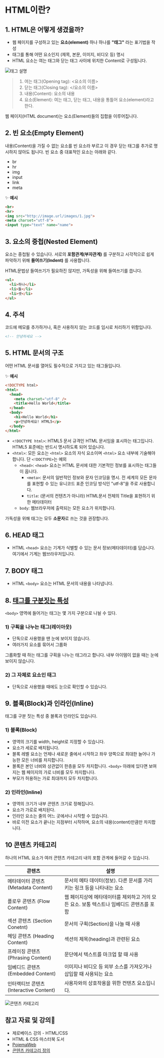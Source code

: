 # HTML이란?

## 1. HTML은 어떻게 생겼을까?

- 웹 페이지를 구성하고 있는 **요소(element)** 하나 하나를 **"태그"** 라는 표기법을 작성
- 태그를 통해 어떤 요소인지 (제목, 본문, 이미지, 비디오 등) 명시
- HTML 요소는 여는 태그와 닫는 태그 사이에 위치한 Content로 구성됩니다.

![태그 설명](./images/whatisHTML1.png)

> 1.  여는 태그(Opening tag): <요소의 이름>
> 2.  닫는 태그(Closing tag): </요소의 이름>
> 3.  내용(Content): 요소의 내용
> 4.  요소(Element): 여는 태그, 닫는 태그, 내용을 통틀어 요소(element)라고 한다.

웹 페이지(HTML document)는 요소(Element)들의 집합을 이루어집니다.

## 2. 빈 요소(Empty Element)

내용(Content)을 가질 수 없는 요소를 빈 요소라 부르고 이 경우 닫는 태그를 추가로 명시하지 않아도 됩니다.
빈 요소 중 대표적인 요소는 아래와 같다.

- br
- hr
- img
- input
- link
- meta

✨ **예시**

```html
<br>
<hr>
<img src="http://image.url/images/1.jpg">
<meta charset="utf-8">
<input type="text" name="name">
```

## 3. 요소의 중첩(Nested Element)

요소는 중첩될 수 있습니다. 서로의 **포함관계(부자관계)** 를 구분하고 시각적으로 쉽게 파악하기 위해 **들여쓰기(Indent)** 를 사용합니다.

HTML문법상 들여쓰기가 필요하진 않지만, 가독성을 위해 들여쓰기를 씁니다.

```html
<ul>
  <li>하나</li>
  <li>둘</li>
  <li>셋</li>
</ul>
```


## 4. 주석

코드에 메모를 추가하거나, 혹은 사용하지 않는 코드를 임시로 처리하기 위함입니다.

```html
<!-- 안녕하세요 -->
```

## 5. HTML 문서의 구조

어떤 HTML 문서를 열어도 필수적으로 가지고 있는 태그들입니다.

✨ **예시**

```html
<!DOCTYPE html>
<html>
  <head>
    <meta charset="utf-8" />
    <title>Hello World</title>
  </head>
  <body>
    <h1>Hello World</h1>
    <p>안녕하세요! HTML5</p>
  </body>
</html>
```

- `<!DOCTYPE html>`: HTML5 문서 규격인 HTML 문서임을 표시하는 태그입니다. HTML5 표준에는 반드시 명시하도록 되어 있습니다.
- `<html>`: 모든 요소는 `<html>` 요소의 자식 요소이며 `<html>` 요소 내부에 기술해야 합니다. 단 `<!DOCTYPE>`는 예외
  - `<head>`: `<head>` 요소는 HTML 문서에 대한 기본적인 정보를 표시하는 태그들이 옵니다. 
    - `<meta>`: 문서의 일반적인 정보와 문자 인코딩을 명시. 전 세계의 모든 문자를 표현할 수 있는 유니코드 표준 인코딩 방식인 "utf-8"을 주로 사용합니다.
    - `title`: (문서의 컨텐츠가 아니라) HTML문서 전체의 Title을 표현하기 위한 메타데이터
  - `body`: 웹브라우저에 출력되는 모든 요소가 위치합니다.


가독성을 위해 태그는 모두 **소문자**로 쓰는 것을 권장합니다.

## 6. HEAD 태그

- HTML `<head>` 요소는 기계가 식별할 수 있는 문서 정보(메타데이터)를 담습니다. 여기에서 기계는 웹브라우저입니다.

## 7. BODY 태그

- HTML `<body>` 요소는 HTML 문서의 내용을 나타냅니다.

## 8. [태그를 구분짓는 특성](https://github.com/canmarkme/Today-ILearned/blob/main/HTML/05.%20%EA%B5%AC%EC%A1%B0%EB%A5%BC%20%EB%82%98%ED%83%80%EB%82%B4%EB%8A%94%20%EC%9A%94%EC%86%8C.md)

`<body>` 영역에 들어가는 태그는 몇 가지 구분으로 나뉠 수 있다.

### 1) 구획을 나누는 태그(레이아웃)

- 단독으로 사용했을 땐 눈에 보이지 않습니다.
- 여러가지 요소를 묶어서 그룹화

그룹화할 때 하는 태그를 구획을 나누는 태그라고 합니다. 내부 아이템이 없을 때는 눈에 보이지 않습니다.

### 2) 그 자체로 요소인 태그

- 단독으로 사용했을 때에도 눈으로 확인할 수 있습니다.

## 9. 블록(Block)과 인라인(Inline)

태그를 구분 짓는 특성 중 블록과 인라인도 있습니다.

### 1) 블록(Block)

- 영역의 크기를 width, height로 지정할 수 있습니다.
- 요소가 세로로 배치됩니다.
- 블록 레벨 요소는 언제나 새로운 줄에서 시작하고 좌우 양쪽으로 최대한 늘어나 가능한 모든 너비를 차지합니다.
- 블록은 본인 너비와 상관없이 한층을 모두 차지합니다. `<body>` 아래에 있다면 보여지는 웹 페이지의 가로 너비를 모두 차지합니다.
- 부모가 허용하는 가로 최대까지 모두 차지합니다.

### 2) 인라인(Inline)

- 영역의 크기가 내부 콘텐츠 크기로 정해집니다.
- 요소가 가로로 배치된다.
- 인라인 요소는 줄의 어느 곳에서나 시작할 수 있습니다.
- 바로 이전 요소가 끝나는 지점부터 시작하며, 요소의 내용(content)만큼만 차지합니다.

## 10 콘텐츠 카테고리

하나의 HTML 요소가 여러 콘텐츠 카테고리 내의 포함 관계에 들어갈 수 있습니다.

| 콘텐츠                                  | 설명                                                                                     |
| --------------------------------------- | ---------------------------------------------------------------------------------------- |
| 메타데이터 콘텐츠 (Metadata Content)    | 문서의 메타 데이터(정보). 다른 문서를 가리키는 링크 등을 나타내는 요소                   |
| 플로우 콘텐츠 (Flow Content)            | 웹 페이지상에 메타데이터를 제외하고 거의 모든 요소. 보통 텍스트나 임베디드 콘텐츠를 포함 |
| 섹션 콘텐츠 (Section Conetnt)           | 문서의 구획(Section)을 나눌 때 사용                                                      |
| 헤딩 콘텐츠 (Heading Content)           | 섹션의 제목(heading)과 관련된 요소                                                       |
| 프레이징 콘텐츠 (Phrasing Content)      | 문단에서 텍스트를 마크업 할 때 사용                                                      |
| 임베디드 콘텐츠 (Embedded Content)      | 이미지나 비디오 등 외부 소스를 가져오거나 삽입할 때 사용되는 요소                        |
| 인터랙티브 콘텐츠 (Interactive Content) | 사용자와의 상호작용을 위한 컨텐츠 요소입니다.                                            |

![콘텐츠 카테고리](./images/Content_categories_venn.png)

## 참고 자료 및 강의📑

- 제로베이스 강의 - HTML/CSS
- HTML & CSS 마스터북 도서
- [PoiemaWeb](https://poiemaweb.com/)
- [콘텐츠 카테고리 정의](https://developer.mozilla.org/ko/docs/Web/Guide/HTML/Content_categories)
